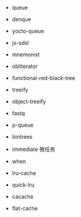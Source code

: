 - queue
- denque
- yocto-queue
- js-sdsl
- mnemonist
- obliterator
- functional-red-black-tree
- treeify
- object-treeify
- fastq
- p-queue
- bintrees

- immediate 微任务
- when

- lru-cache
- quick-lru
- cacache
- flat-cache
